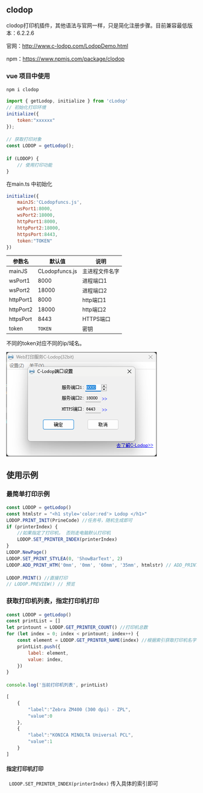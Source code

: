 ## clodop

clodop打印机插件，其他语法与官网一样，只是简化注册步骤。目前兼容最低版本：6.2.2.6

官网：http://www.c-lodop.com/LodopDemo.html

npm：https://www.npmjs.com/package/clodop


### vue 项目中使用
```
npm i clodop
```

```javascript
import { getLodop, initialize } from 'cLodop'
// 初始化打印环境
initialize({
    token:"xxxxxx"
});

// 获取打印对象
const LODOP = getLodop();

if (LODOP) {
    // 使用打印功能
}
```

在main.ts 中初始化
```javascript
initialize({
    mainJS:'CLodopfuncs.js',
    wsPort1:8000,
    wsPort2:18000, 
    httpPort1:8000,
    httpPort2:18000,
    httpsPort:8443,
    token:"TOKEN"
})
```
| 参数名 | 默认值 | 说明 |
|----|----|----|
| mainJS | CLodopfuncs.js | 主进程文件名字 |
| wsPort1 | 8000 | 进程端口1 |
| wsPort2 | 18000 | 进程端口2 |
| httpPort1 | 8000 | http端口1 |
| httpPort2 | 18000 | http端口2 |
| httpsPort | 8443 | HTTPS端口 |
| token | `TOKEN` | 密钥 |

不同的token对应不同的ip/域名。   

 ![](./image.png " =358x247")

 ## 使用示例
 ### 最简单打印示例

```javascript
const LODOP = getLodop()
const htmlstr = "<h1 style='color:red'> Lodop </h1>"
LODOP.PRINT_INIT(PrineCode) //任务号，随机生成即可
if (printerIndex) {
    //如果指定了打印机， 否则走电脑默认打印机
    LODOP.SET_PRINTER_INDEX(printerIndex)
}
LODOP.NewPage()
LODOP.SET_PRINT_STYLEA(0, 'ShowBarText', 2)
LODOP.ADD_PRINT_HTM('0mm', '0mm', '60mm', '35mm', htmlstr) // ADD_PRINT_TABLE(intTop,intLeft,intWidth,intHeight,strHtml)

LODOP.PRINT() //直接打印
// LODOP.PREVIEW() // 预览
```

### 获取打印机列表，指定打印机打印

```javascript
const LODOP = getLodop()
const printList = []
let printount = LODOP.GET_PRINTER_COUNT() //打印机总数
for (let index = 0; index < printount; index++) {
    const element = LODOP.GET_PRINTER_NAME(index) //根据索引获取打印机名字
    printList.push({
        label: element,
        value: index,
    })
}

console.log('当前打印机列表', printList)
```

```javascript
[
    {
        "label":"Zebra ZM400 (300 dpi) - ZPL",
        "value":0
    },
    {
        "label":"KONICA MINOLTA Universal PCL",
        "value":1
    }
]
```

#### 指定打印机打印

` LODOP.SET_PRINTER_INDEX(printerIndex)`  传入具体的索引即可
